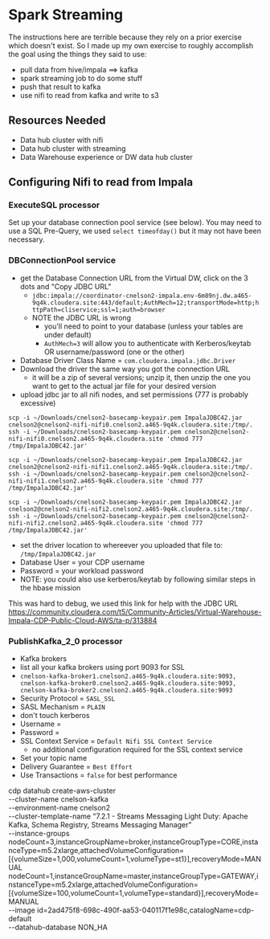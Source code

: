 # Spark Streaming

The instructions here are terrible because they rely on a prior exercise which doesn't exist.   So I made up my own exercise to roughly accomplish the goal using the things they said to use:
* pull data from hive/impala ==> kafka
* spark streaming job to do some stuff 
* push that result to kafka
* use nifi to read from kafka and write to s3


## Resources Needed

* Data hub cluster with nifi
* Data hub cluster with streaming 
* Data Warehouse experience or DW data hub cluster

## Configuring Nifi to read from Impala

### ExecuteSQL processor
Set up your database connection pool service (see below).
You may need to use a SQL Pre-Query, we used `select timeofday()` but it may not have been necessary.

### DBConnectionPool service
* get the Database Connection URL from the Virtual DW, click on the 3 dots and "Copy JDBC URL"
  * `jdbc:impala://coordinator-cnelson2-impala.env-6m89nj.dw.a465-9q4k.cloudera.site:443/default;AuthMech=12;transportMode=http;httpPath=cliservice;ssl=1;auth=browser`
  * NOTE the JDBC URL is wrong 
    * you'll need to point to your database (unless your tables are under default)
    * `AuthMech=3` will allow you to authenticate with Kerberos/keytab OR username/password (one or the other)
* Database Driver Class Name = `com.cloudera.impala.jdbc.Driver`
* Download the driver the same way you got the connection URL
  * it will be a zip of several versions; unzip it, then unzip the one you want to get to the actual jar file for your desired version
* upload jdbc jar to all nifi nodes, and set permissions (777 is probably excessive)

```
scp -i ~/Downloads/cnelson2-basecamp-keypair.pem ImpalaJDBC42.jar cnelson2@cnelson2-nifi-nifi0.cnelson2.a465-9q4k.cloudera.site:/tmp/.
ssh -i ~/Downloads/cnelson2-basecamp-keypair.pem cnelson2@cnelson2-nifi-nifi0.cnelson2.a465-9q4k.cloudera.site 'chmod 777 /tmp/ImpalaJDBC42.jar'

scp -i ~/Downloads/cnelson2-basecamp-keypair.pem ImpalaJDBC42.jar cnelson2@cnelson2-nifi-nifi1.cnelson2.a465-9q4k.cloudera.site:/tmp/.
ssh -i ~/Downloads/cnelson2-basecamp-keypair.pem cnelson2@cnelson2-nifi-nifi1.cnelson2.a465-9q4k.cloudera.site 'chmod 777 /tmp/ImpalaJDBC42.jar'

scp -i ~/Downloads/cnelson2-basecamp-keypair.pem ImpalaJDBC42.jar cnelson2@cnelson2-nifi-nifi2.cnelson2.a465-9q4k.cloudera.site:/tmp/.
ssh -i ~/Downloads/cnelson2-basecamp-keypair.pem cnelson2@cnelson2-nifi-nifi2.cnelson2.a465-9q4k.cloudera.site 'chmod 777 /tmp/ImpalaJDBC42.jar'
```
* set the driver location to whereever you uploaded that file to:  `/tmp/ImpalaJDBC42.jar`
* Database User = your CDP username
* Password = your workload password
* NOTE:  you could also use kerberos/keytab by following similar steps in the hbase mission


This was hard to debug, we used this link for help with the JDBC URL
https://community.cloudera.com/t5/Community-Articles/Virtual-Warehouse-Impala-CDP-Public-Cloud-AWS/ta-p/313884


### PublishKafka_2_0 processor
* Kafka brokers
 * list all your kafka brokers using port 9093 for SSL
 * `cnelson-kafka-broker1.cnelson2.a465-9q4k.cloudera.site:9093, cnelson-kafka-broker0.cnelson2.a465-9q4k.cloudera.site:9093, cnelson-kafka-broker2.cnelson2.a465-9q4k.cloudera.site:9093`
 * Security Protocol = `SASL_SSL`
 * SASL Mechanism = `PLAIN`
 * don't touch kerberos
 * Username = <your CDP username>
 * Password = <your workload password>
 * SSL Context Service = `Default Nifi SSL Context Service`
   * no additional configuration required for the SSL context service
 * Set your topic name
 * Delivery Guarantee = `Best Effort`
 * Use Transactions = `false` for best performance


cdp datahub create-aws-cluster \
--cluster-name cnelson-kafka \
--environment-name cnelson2 \
--cluster-template-name "7.2.1 - Streams Messaging Light Duty: Apache Kafka, Schema Registry, Streams Messaging Manager" \
--instance-groups nodeCount=3,instanceGroupName=broker,instanceGroupType=CORE,instanceType=m5.2xlarge,attachedVolumeConfiguration=\[\{volumeSize=1,000,volumeCount=1,volumeType=st1\}\],recoveryMode=MANUAL nodeCount=1,instanceGroupName=master,instanceGroupType=GATEWAY,instanceType=m5.2xlarge,attachedVolumeConfiguration=\[\{volumeSize=100,volumeCount=1,volumeType=standard\}\],recoveryMode=MANUAL \
--image id=2ad475f8-698c-490f-aa53-040117f1e98c,catalogName=cdp-default \
--datahub-database NON_HA 

